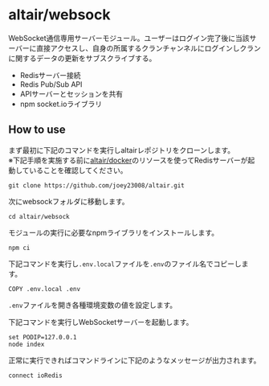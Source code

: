 # altair/websock
WebSocket通信専用サーバーモジュール。ユーザーはログイン完了後に当該サーバーに直接アクセスし、自身の所属するクランチャンネルにログインしクランに関するデータの更新をサブスクライブする。

- Redisサーバー接続
- Redis Pub/Sub API
- APIサーバーとセッションを共有
- npm socket.ioライブラリ

## How to use
まず最初に下記のコマンドを実行しaltairレポジトリをクローンします。  
※下記手順を実施する前に[altair/docker](../docker)のリソースを使ってRedisサーバーが起動していることを確認してください。
```
git clone https://github.com/joey23008/altair.git
```
次にwebsockフォルダに移動します。
```
cd altair/websock
```
モジュールの実行に必要なnpmライブラリをインストールします。
```
npm ci
```
下記コマンドを実行し`.env.local`ファイルを`.env`のファイル名でコピーします。
```
COPY .env.local .env
```
`.env`ファイルを開き各種環境変数の値を設定します。

下記コマンドを実行しWebSocketサーバーを起動します。
```
set PODIP=127.0.0.1
node index
```
正常に実行できればコマンドラインに下記のようなメッセージが出力されます。
```
connect ioRedis
```